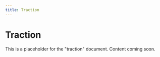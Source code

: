 ```yaml
---
title: Traction
---
```


# Traction

This is a placeholder for the "traction" document. Content coming soon.
